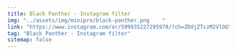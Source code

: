 ```yaml
---
title: Black Panther - Instagram filter
img: "../assets/img/minipro/black-panther.png    "
link: "https://www.instagram.com/ar/599935227295979/?ch=ZDdjZTczM2VlOGYzMjEwOWE2OGI4NjgwNGE4NzVhNjQ%3D"
tag: "Black Panther - Instagram filter"
sitemap: false
---
```

